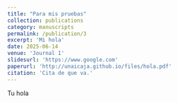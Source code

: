 ```yaml
---
title: "Para mis pruebas"
collection: publications
category: manuscripts
permalink: /publication/3
excerpt: 'Mi hola'
date: 2025-06-14
venue: 'Journal 1'
slidesurl: 'https://www.google.com'
paperurl: 'http://unaicaja.github.io/files/hola.pdf'
citation: 'Cita de que va.'
---
```

Tu hola